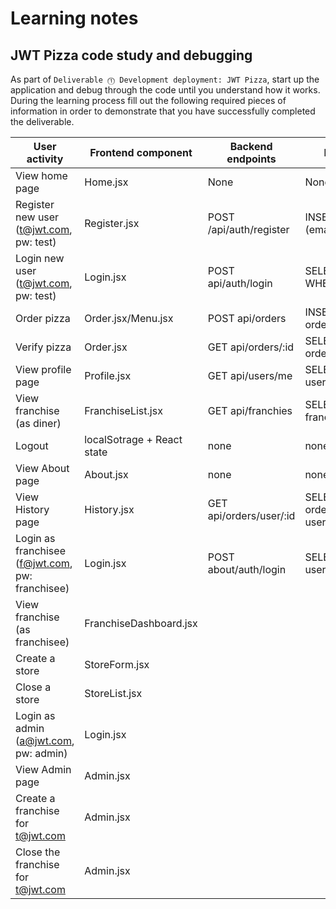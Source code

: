 # Learning notes

## JWT Pizza code study and debugging

As part of `Deliverable ⓵ Development deployment: JWT Pizza`, start up the application and debug through the code until you understand how it works. During the learning process fill out the following required pieces of information in order to demonstrate that you have successfully completed the deliverable.

| User activity                                       | Frontend component | Backend endpoints | Database SQL |
| --------------------------------------------------- | ------------------ | ----------------- | ------------ |
| View home page                                      | Home.jsx                   |   None                |    None       |
| Register new user<br/>(t@jwt.com, pw: test)         |   Register.jsx             |          POST   /api/auth/register   |      INSERT into users (email,password,role)        |
| Login new user<br/>(t@jwt.com, pw: test)            |   Login.jsx                 |        POST   api/auth/login      |           SELECT * FROM user WHERE email=?   |
| Order pizza                                         |       Order.jsx/Menu.jsx    |           POST api/orders        |  INSERT INTO orders(userid,pizza,...)            |
| Verify pizza                                        |   Order.jsx                 |        GET api/orders/:id           |       SELECT * FROM orders WHERE id=?       |
| View profile page                                   |    Profile.jsx              |        GET  api/users/me           |   SELECT * FROM users WHERE id=?           |
| View franchise<br/>(as diner)                       |   FranchiseList.jsx          |         GET api/franchies          |  SELECT * from franchies            |
| Logout                                              |  localSotrage + React state |       none                           |      none        |
| View About page                                     |    About.jsx                |         none                        |      none        |
| View History page                                   |         History.jsx           |     GET  api/orders/user/:id              |     SELECT * FROM orders WHERE userdId=?         |
| Login as franchisee<br/>(f@jwt.com, pw: franchisee) |         Login.jsx           |        POST about/auth/login           |     SELECT * FROM users WHERE emial=?         |
| View franchise<br/>(as franchisee)                  |         FranchiseDashboard.jsx           |                   |              |
| Create a store                                      |      StoreForm.jsx              |                   |              |
| Close a store                                       |        StoreList.jsx            |                   |              |
| Login as admin<br/>(a@jwt.com, pw: admin)           |     Login.jsx               |                   |              |
| View Admin page                                     |      Admin.jsx              |                   |              |
| Create a franchise for t@jwt.com                    |     Admin.jsx               |                   |              |
| Close the franchise for t@jwt.com                   |       Admin.jsx             |                   |              |
